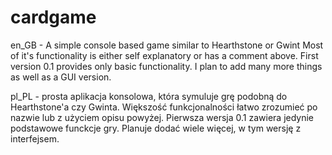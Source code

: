 # cardgame
en_GB - A simple console based game similar to Hearthstone or Gwint
Most of it's functionality is either self explanatory or has a comment above.
First version 0.1 provides only basic functionality. I plan to
add many more things as well as a GUI version.

pl_PL - prosta aplikacja konsolowa, która symuluje grę podobną do Hearthstone'a czy Gwinta.
Większość funkcjonalności łatwo zrozumieć po nazwie lub z użyciem opisu powyżej.
Pierwsza wersja 0.1 zawiera jedynie podstawowe funckcje gry. Planuje
dodać wiele więcej, w tym wersję z interfejsem.
